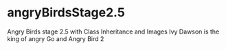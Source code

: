 # angryBirdsStage2.5
Angry Birds stage 2.5 with Class Inheritance and Images
Ivy Dawson is the king of angry Go and Angry Bird 2